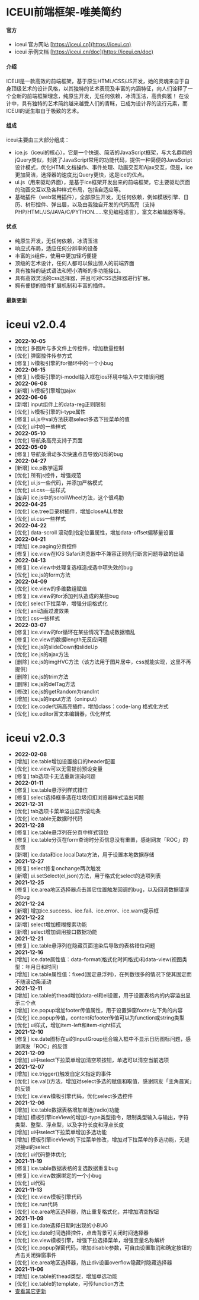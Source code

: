 # ICEUI前端框架-唯美简约

#### 官方
+ iceui 官方网站 [https://iceui.cn](https://iceui.cn)
+ iceui 示例文档 [https://iceui.cn/doc](https://iceui.cn/doc)

#### 介绍
ICEUI是一款高效的前端框架，基于原生HTML/CSS/JS开发，她的灵魂来自于自身顶级艺术的设计风格，以其独特的艺术表现及丰富的内涵特征，向人们诠释了一个全新的前端框架理念，纯原生开发，无任何依赖，冰清玉洁，高贵典雅！
在设计中，具有独特的艺术简约越来越受人们的青眯，已成为设计界的流行元素，而ICEUI的诞生取自于极致的艺术。

#### 组成
iceui主要由三大部分组成：
+ ice.js（iceui的核心），它是一个快速、简洁的JavaScript框架，与大名鼎鼎的jQuery类似，封装了JavaScript常用的功能代码，提供一种简便的JavaScript设计模式，优化HTML文档操作、事件处理、动画交互和Ajax交互，但是，ice更加简洁，选择器的速度比jQuery更快，这是ice的优点。
+ ui.js（用来驱动界面），是基于ice框架开发出来的前端框架，它主要驱动页面的动画交互以及各种样式布局，包括自适应等。
+ 基础插件（web常用插件），全部原生开发，无任何依赖，例如模板引擎、日历、树形控件、弹出层，以及由我独自开发的代码高亮（支持PHP/HTML/JS/JAVA/C/PYTHON……常见编程语言），富文本编辑器等等。

#### 优点
+ 纯原生开发，无任何依赖，冰清玉洁
+ 响应式布局，适应任何分辨率的设备
+ 丰富的js组件，使用中更加轻巧便捷
+ 顶级的艺术设计，任何人都可以做出惊人的前端界面
+ 具有独特的链式语法和短小清晰的多功能接口。
+ 具有高效灵活的css选择器，并且可对CSS选择器进行扩展。
+ 拥有便捷的插件扩展机制和丰富的插件。

#### 最新更新

# iceui v2.0.4
+ **2022-10-05**
+ [优化] 多图片与多文件上传控件，增加数量控制
+ [优化] 弹窗控件传参方式
+ [修复] iv模板引擎的for循环中的一个小bug
+ **2022-06-15**
+ [修复] iv模板引擎的i-model输入框在ios环境中输入中文错误问题
+ **2022-06-08**
+ [新增] iv模板引擎增加ajax
+ **2022-06-06**
+ [新增] input组件上的data-reg正则限制
+ [优化] iv模板引擎的i-type属性
+ [修复] ui.js中val方法获取select多选下拉菜单的值
+ [优化] ui中的一些样式
+ **2022-05-10**
+ [优化] 导航条高亮支持子页面
+ **2022-05-09**
+ [修复] 导航条滑动多次快速点击导致闪烁的bug
+ **2022-04-27**
+ [新增] ice.p数学运算
+ [优化] 所有js控件，增强规范
+ [优化] ui.js一些代码，并添加严格模式
+ [优化] ui.css一些样式
+ [废弃] ice.js中的scrollWheel方法，这个很鸡肋
+ **2022-04-25**
+ [优化] ice.tree目录树插件，增加closeALL参数
+ [优化] ui.css一些样式
+ **2022-04-22**
+ [优化] data-scroll 滚动到指定位置属性，增加data-offset偏移量设置
+ **2022-04-21**
+ [增加] ice.paging分页控件
+ [修复] ice.view在IOS Safari浏览器中不兼容正则先行断言问题导致的出错
+ **2022-04-13**
+ [修复] ice.view中处理复选框造成选中项失效的bug
+ [优化] ice.js的form方法
+ **2022-04-09**
+ [优化] ice.view的多维数组赋值
+ [修复] ice.view的for添加列队造成的某些bug
+ [优化] select下拉菜单，增强分组格式化
+ [优化] ani动画过渡效果
+ [优化] css一些样式
+ **2022-03-07**
+ [修复] ice.view的for循环在某些情况下造成数据错乱
+ [修复] ice.view的数据length无反应问题
+ [优化] ice.js的slideDown和slideUp
+ [优化] ice.js的ajax方法
+ [删除] ice.js的imgHVC方法（该方法用于图片居中，css就能实现，这里不再提供）
+ [删除] ice.js的trim方法
+ [删除] ice.js的delTag方法
+ [修改] ice.js的getRandom为randInt
+ [增加] ice.js的input方法（oninput）
+ [优化] ice.code代码高亮插件，增加class：code-lang 格式化方式
+ [优化] ice.editor富文本编辑器，优化样式

# iceui v2.0.3
+ **2022-02-08**
+ [增加] ice.table增加设置接口的header配置
+ [优化] ice.view可以无需提前预设变量
+ [修复] tab选项卡无法重新渲染问题
+ **2022-01-11**
+ [修复] ice.table悬浮列样式错位
+ [修复] select选择框多选在垃圾扣扣浏览器样式溢出问题
+ **2021-12-31**
+ [优化] tab选项卡菜单溢出显示滚动条
+ [优化] ice.table无数据时代码
+ **2021-12-28**
+ [修复] ice.table悬浮列在分页中样式错位
+ [修复] ice.table分页在form查询时分页信息没有重置，感谢网友「ROC」的反馈
+ [新增] ice.data和ice.localData方法，用于设置本地数据存储
+ **2021-12-27**
+ [修复] select修复onchange两次触发
+ [新增] ui.setSelect(el,json)方法，用于格式化select的选项列表
+ **2021-12-25**
+ [修复] ice.area地区选择器点击其它位置触发回调的bug，以及回调数据错误的bug
+ **2021-12-24**
+ [新增] 增加ice.success、ice.fail、ice.error、ice.warn提示框
+ **2021-12-22**
+ [新增] select增加模糊搜索功能
+ [新增] select增加调用接口数据功能
+ **2021-12-21**
+ [修复] ice.table悬浮列在隐藏页面渲染后导致的表格错位问题
+ **2021-12-16**
+ [增加] ice.date属性值：data-format(格式化时间格式)和data-view(视图类型：年月日和时间)
+ [增加] ice.table属性值：fixed(固定悬浮列)，在列数很多的情况下使其固定而不随滚动条滚动
+ **2021-12-11**
+ [增加] ice.table的thead增加data-el和el设置，用于设置表格内的内容溢出显示三个点
+ [增加] ice.popup增加footer传值属性，用于设置弹窗footer左下角的内容
+ [优化] ice.popup传值，content和footer传值可以为function或string类型
+ [优化] ui样式，增加item-left和item-right样式
+ **2021-12-10**
+ [修复] ice.date图标在ui的InputGroup组合输入框中不显示日历图标问题，感谢网友「ROC」的反馈
+ **2021-12-09**
+ [增加] ui中select下拉菜单增加清空项按钮，单选可以清空当前选项
+ **2021-12-07**
+ [增加] ice.trigger()触发自定义指定的事件
+ [优化] ice.val()方法，增加对select多选的赋值和取值，感谢网友「主角晨寅」的反馈
+ [优化] ice.view模板引擎代码，优化select多选控件
+ **2021-12-06**
+ [增加] ice.table数据表格增加单选(radio)功能
+ [增加] 模板引擎iceView的增加i-type类型指令，限制类型输入与输出，字符类型、整型、浮点型，以及字符长度和浮点长度
+ [增加] ui中select下拉菜单增加多选功能
+ [增加] 模板引擎iceView的下拉菜单修改，增加对下拉菜单的多选功能，无缝对接ui的select
+ [优化] ui代码整体优化
+ **2021-11-19**
+ [修复] ice.table数据表格的复选数据重复bug
+ [修复] ice.view数据绑定的一个小bug
+ [优化] ui代码
+ **2021-11-13**
+ [优化] ice.view模板引擎代码
+ [优化] ice.run代码
+ [优化] ice.area地区选择器，防止重复格式化，并增加清空按钮
+ **2021-11-09**
+ [修复] ice.date选择日期时出现的小BUG
+ [优化] ice.date时间选择控件，点击背景可关闭时间选择器
+ [优化] ice.view模板引擎，增强下拉选择菜单，增强变量名称解析
+ [优化] ice.popup弹窗代码，增加disable参数，可自由设置取消和确定按钮的点击关闭弹窗事件
+ [优化] ice.area地区选择器，防止div设置overflow隐藏时隐藏选择器
+ **2021-11-06**
+ [增加] ice.table的thead类型，增加单选功能
+ [优化] ice.table的template，可传function方法
+ [查看其它更新](https://iceui.cn/update) 